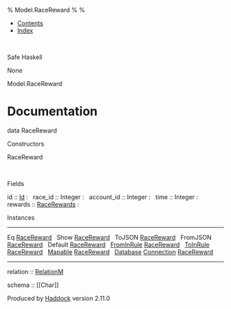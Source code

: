% Model.RaceReward
% 
% 

-   [Contents](index.html)
-   [Index](doc-index.html)

 

Safe Haskell

None

Model.RaceReward

Documentation
=============

data RaceReward

Constructors

RaceReward

 

Fields

id :: [Id](Model-General.html#t:Id)
:    
race\_id :: Integer
:    
account\_id :: Integer
:    
time :: Integer
:    
rewards :: [RaceRewards](Data-RaceReward.html#t:RaceRewards)
:    

Instances

  ------------------------------------------------------------------------------------------------------------------------------------------------ ---
  Eq [RaceReward](Model-RaceReward.html#t:RaceReward)                                                                                               
  Show [RaceReward](Model-RaceReward.html#t:RaceReward)                                                                                             
  ToJSON [RaceReward](Model-RaceReward.html#t:RaceReward)                                                                                           
  FromJSON [RaceReward](Model-RaceReward.html#t:RaceReward)                                                                                         
  Default [RaceReward](Model-RaceReward.html#t:RaceReward)                                                                                          
  [FromInRule](Data-InRules.html#t:FromInRule) [RaceReward](Model-RaceReward.html#t:RaceReward)                                                     
  [ToInRule](Data-InRules.html#t:ToInRule) [RaceReward](Model-RaceReward.html#t:RaceReward)                                                         
  [Mapable](Model-General.html#t:Mapable) [RaceReward](Model-RaceReward.html#t:RaceReward)                                                          
  [Database](Model-General.html#t:Database) [Connection](Data-SqlTransaction.html#t:Connection) [RaceReward](Model-RaceReward.html#t:RaceReward)    
  ------------------------------------------------------------------------------------------------------------------------------------------------ ---

relation :: [RelationM](Data-Relation.html#t:RelationM)

schema :: [[Char]]

Produced by [Haddock](http://www.haskell.org/haddock/) version 2.11.0
